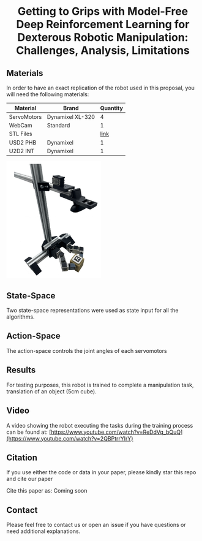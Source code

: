 <h1 align="center">
  <br>
Getting to Grips with Model-Free Deep Reinforcement Learning for Dexterous Robotic Manipulation: Challenges, Analysis, Limitations
  <br>
 </h1>
 

## Materials  
In order to have an exact replication of the robot used in this proposal, you will need the following materials:

|Material      | Brand| Quantity|
|--------------|------|---------|
| ServoMotors  | Dynamixel XL-320| 4  |
| WebCam  | Standard| 1  |
| STL Files  |   | [link](https://github.com/dvalenciar/td3_ddpg_translation_rotation/tree/main/STL_FILES_FOR_3D_PRINTER)   |
| USD2 PHB|Dynamixel | 1 |
| U2D2 INT|Dynamixel | 1 |
 
 ![](https://github.com/dvalenciar/td3_ddpg_translation_rotation/blob/main/images/gripper_full.png)

## State-Space
Two state-space representations were used as state input for all the algorithms.

## Action-Space
The action-space controls the joint angles of each servomotors

## Results
For testing purposes, this robot is trained to complete a manipulation task, translation of an object (5cm cube).


## Video
A video showing the robot executing the tasks during the training process can be found at:
[https://www.youtube.com/watch?v=ReDdVq_bQuQ](https://www.youtube.com/watch?v=2QBPtrrYIrY)

## Citation
If you use either the code or data in your paper, please kindly star this repo and cite our paper

Cite this paper as: 
Coming soon


## Contact
Please feel free to contact us or open an issue if you have questions or need additional explanations.


